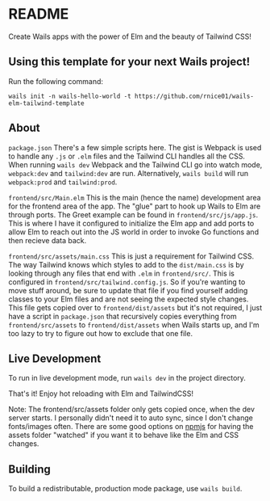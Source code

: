 # README
Create Wails apps with the power of Elm and the beauty of Tailwind CSS!

## Using this template for your next Wails project!

Run the following command:

```
wails init -n wails-hello-world -t https://github.com/rnice01/wails-elm-tailwind-template
```

## About

`package.json`
There's a few simple scripts here. The gist is Webpack is used to handle any `.js` or `.elm` files and the Tailwind CLI handles
all the CSS. When running `wails dev` Webpack and the Tailwind CLI go into watch mode, `webpack:dev` and `tailwind:dev` are run.
Alternatively, `wails build` will run `webpack:prod` and `tailwind:prod`.

`frontend/src/Main.elm`
This is the main (hence the name) development area for the frontend area of the app. The "glue" part to hook up Wails to Elm are through
ports. The Greet example can be found in `frontend/src/js/app.js`. This is where I have it configured to initialize the Elm app and add ports
to allow Elm to reach out into the JS world in order to invoke Go functions and then recieve data back.

`frontend/src/assets/main.css`
This is just a requirement for Tailwind CSS. The way Tailwind knows which styles to add to the `dist/main.css` is by looking through
any files that end with `.elm` in `frontend/src/`. This is configured in `frontend/src/tailwind.config.js`. So if you're wanting to move stuff around, be sure to update that file if you find yourself adding classes to your Elm files and are not seeing the expected style changes.
This file gets copied over to `frontend/dist/assets` but it's not required, I just have a script in `package.json` that recursively copies everything from `frontend/src/assets` to `frontend/dist/assets` when Wails starts up, and I'm too lazy to try to figure out how to exclude that one file.

## Live Development

To run in live development mode, run `wails dev` in the project directory.

That's it! Enjoy hot reloading with Elm and TailwindCSS!

Note: The frontend/src/assets folder only gets copied once, when the dev server starts. I personally didn't need it
to auto sync, since I don't change fonts/images often. There are some good options on [npmjs](npmjs.com) for having the assets folder "watched"
if you want it to behave like the Elm and CSS changes.

## Building

To build a redistributable, production mode package, use `wails build`.
